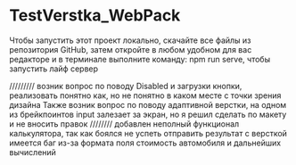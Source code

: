 # TestVerstka_WebPack

Чтобы запустить этот проект локально, скачайте все файлы из репозитория GitHub,
затем откройте в любом удобном для вас редакторе и в терминале выполните
команду: npm run serve, чтобы запустить лайф сервер


/////////
возник вопрос по поводу Disabled и загрузки кнопки, реализовать понятно как,
но не понятно в каком месте с точки зрения дизайна
Также возник вопрос по поводу адаптивной верстки, на одном из брейкпоинтов
input залезает за экран, но я решил сделать по макету и не вносить правок
////////
добавлен неполный функционал калькулятора, так как боялся не успеть отправить
результат с версткой
имеется баг из-за формата поля стоимость автомобиля и дальнейших вычислений